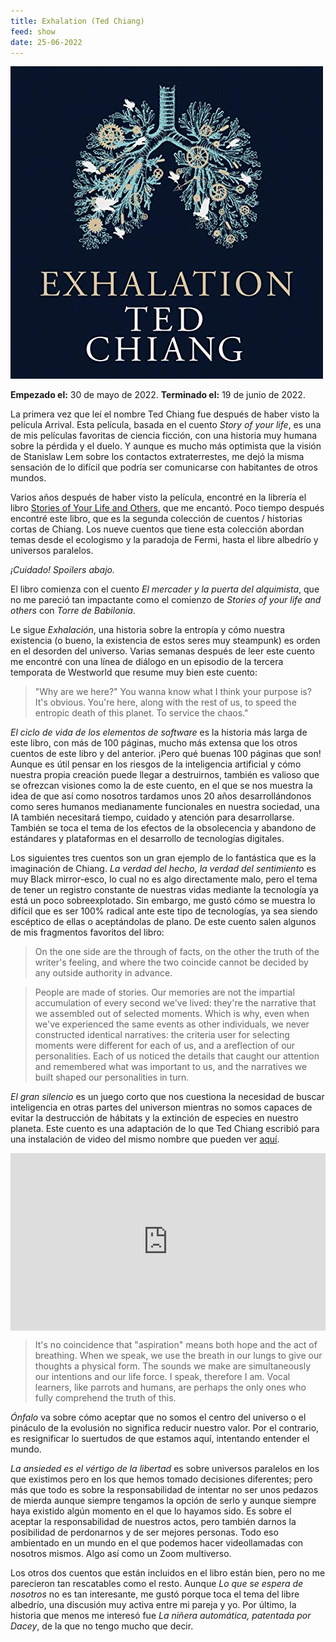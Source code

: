 ```yaml
---
title: Exhalation (Ted Chiang)
feed: show
date: 25-06-2022
---
```


![Portada](/assets/img/tedchiang_exhalation.jpg "Portada del libro")

**Empezado el:** 30 de mayo de 2022.
**Terminado el:**  19 de junio de 2022.

La primera vez que leí el nombre Ted Chiang fue después de haber visto la película Arrival. Esta película, basada en el cuento *Story of your life*, es una de mis películas favoritas de ciencia ficción, con una historia muy humana sobre la pérdida y el duelo. Y aunque es mucho más optimista que la visión de Stanislaw Lem sobre los contactos extraterrestes, me dejó la misma sensación de lo difícil que podría ser comunicarse con habitantes de otros mundos.

Varios años después de haber visto la película, encontré en la librería el libro [Stories of Your Life and Others](https://en.wikipedia.org/wiki/Stories_of_Your_Life_and_Others), que me encantó. Poco tiempo después encontré este libro, que es la segunda colección de cuentos / historias cortas de Chiang. Los nueve cuentos que tiene esta colección abordan temas desde el ecologismo y la paradoja de Fermi, hasta el libre albedrío y universos paralelos. 

*¡Cuidado! Spoilers abajo.*

El libro comienza con el cuento *El mercader y la puerta del alquimista*, que no me pareció tan impactante como el comienzo de *Stories of your life and others*  con *Torre de Babilonia*.

Le sigue *Exhalación*, una historia sobre la entropía y cómo nuestra existencia (o bueno, la existencia de estos seres muy steampunk) es orden en el desorden del universo. Varias semanas después de leer este cuento me encontré con una línea de diálogo en un episodio de la tercera temporata de Westworld que resume muy bien este cuento:

> "Why are we here?" You wanna know what I think your purpose is? It's obvious. You're here, along with the rest of us, to speed the entropic death of this planet. To service the chaos."

*El ciclo de vida de los elementos de software* es la historia más larga de este libro, con más de 100 páginas, mucho más extensa que los otros cuentos de este libro y del anterior. ¡Pero qué buenas 100 páginas que son! Aunque es útil pensar en los riesgos de la inteligencia artificial y cómo nuestra propia creación puede llegar a destruirnos, también es valioso que se ofrezcan visiones como la de este cuento, en el que se nos muestra la idea de que así como nosotros tardamos unos 20 años desarrollándonos como seres humanos medianamente funcionales en nuestra sociedad, una IA también necesitará tiempo, cuidado y atención para desarrollarse. También se toca el tema de los efectos de la obsolecencia y abandono de estándares y plataformas en el desarrollo de tecnologías digitales.

Los siguientes tres cuentos son un gran ejemplo de lo fantástica que es la imaginación de Chiang. *La verdad del hecho, la verdad del sentimiento* es muy Black mirror-esco, lo cual no es algo directamente malo, pero el tema de tener un registro constante de nuestras vidas mediante la tecnología ya está un poco sobreexplotado. Sin embargo, me gustó cómo se muestra lo difícil que es ser 100% radical ante este tipo de tecnologías, ya sea siendo escéptico de ellas o aceptándolas de plano. De este cuento salen algunos de mis fragmentos favoritos del libro:

> On the one side are the through of facts, on the other the truth of the writer's feeling, and where the two coincide cannot be decided by any outside authority in advance.

> People are made of stories. Our memories are not the impartial accumulation of every second we've lived: they're the narrative that we assembled out of selected moments. Which is why, even when we've experienced the same events as other individuals, we never constructed identical narratives: the criteria user for selecting moments were different for each of us, and a areflection of our personalities. Each of us noticed the details that caught our attention and remembered what was important to us, and the narratives we built shaped our personalities in turn.

*El gran silencio* es un juego corto que nos cuestiona la necesidad de buscar inteligencia en otras partes del universon mientras no somos capaces de evitar la destrucción de hábitats y la extinción de especies en nuestro planeta. Este cuento es una adaptación de lo que Ted Chiang escribió para una instalación de video del mismo nombre que pueden ver [aquí](https://vimeo.com/195588827).

<div style="padding:56.25% 0 0 0;position:relative;"><iframe src="https://player.vimeo.com/video/195588827?h=dcc58f5943&color=ff9933" style="position:absolute;top:0;left:0;width:100%;height:100%;" frameborder="0" allow="autoplay; fullscreen; picture-in-picture" allowfullscreen></iframe></div><script src="https://player.vimeo.com/api/player.js"></script>

> It's no coincidence that "aspiration" means both hope and the act of breathing.
> When we speak, we use the breath in our lungs to give our thoughts a physical form. The sounds we make are simultaneously our intentions and our life force.
> I speak, therefore I am. Vocal learners, like parrots and humans, are perhaps the only ones who fully comprehend the truth of this.

*Ónfalo* va sobre cómo aceptar que no somos el centro del universo o el pináculo de la evolusión no significa reducir nuestro valor. Por el contrario, es resignificar lo suertudos de que estamos aquí, intentando entender el mundo. 

*La ansieded es el vértigo de la libertad* es sobre universos paralelos en los que existimos pero en los que hemos tomado decisiones diferentes; pero más que todo es sobre la responsabilidad de intentar no ser unos pedazos de mierda aunque siempre tengamos la opción de serlo y aunque siempre haya existido algún momento en el que lo hayamos sido. Es sobre el aceptar la responsabilidad de nuestros actos, pero también darnos la posibilidad de perdonarnos y de ser mejores personas. Todo eso ambientado en un mundo en el que podemos hacer videollamadas con nosotros mismos. Algo así como un Zoom multiverso.

Los otros dos cuentos que están incluidos en el libro están bien, pero no me parecieron tan rescatables como el resto. Aunque *Lo que se espera de nosotros* no es tan interesante, me gustó porque toca el tema del libre albedrío, una discusión muy activa entre mi pareja y yo. Por último, la historia que menos me interesó fue *La niñera automática, patentada por Dacey*, de la que no tengo mucho que decir. 
